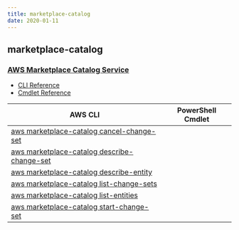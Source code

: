 ```yaml
---
title: marketplace-catalog
date: 2020-01-11
---
```


## marketplace-catalog

### [AWS Marketplace Catalog Service](https://aws.amazon.com/marketplace/)

* [CLI Reference](https://docs.aws.amazon.com/cli/latest/reference/marketplace-catalog/index.html)
* [Cmdlet Reference](https://docs.aws.amazon.com/powershell/latest/reference/items/MarketplaceCatalog_cmdlets.html)

|AWS CLI|PowerShell Cmdlet|
|----|----|
|[aws marketplace-catalog cancel-change-set](https://docs.aws.amazon.com/cli/latest/reference/marketplace-catalog/cancel-change-set.html)||
|[aws marketplace-catalog describe-change-set](https://docs.aws.amazon.com/cli/latest/reference/marketplace-catalog/describe-change-set.html)||
|[aws marketplace-catalog describe-entity](https://docs.aws.amazon.com/cli/latest/reference/marketplace-catalog/describe-entity.html)||
|[aws marketplace-catalog list-change-sets](https://docs.aws.amazon.com/cli/latest/reference/marketplace-catalog/list-change-sets.html)||
|[aws marketplace-catalog list-entities](https://docs.aws.amazon.com/cli/latest/reference/marketplace-catalog/list-entities.html)||
|[aws marketplace-catalog start-change-set](https://docs.aws.amazon.com/cli/latest/reference/marketplace-catalog/start-change-set.html)||

